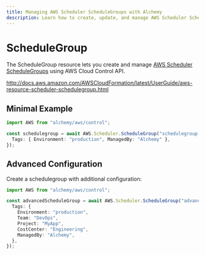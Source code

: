 ```yaml
---
title: Managing AWS Scheduler ScheduleGroups with Alchemy
description: Learn how to create, update, and manage AWS Scheduler ScheduleGroups using Alchemy Cloud Control.
---
```


# ScheduleGroup

The ScheduleGroup resource lets you create and manage [AWS Scheduler ScheduleGroups](https://docs.aws.amazon.com/scheduler/latest/userguide/) using AWS Cloud Control API.

http://docs.aws.amazon.com/AWSCloudFormation/latest/UserGuide/aws-resource-scheduler-schedulegroup.html

## Minimal Example

```ts
import AWS from "alchemy/aws/control";

const schedulegroup = await AWS.Scheduler.ScheduleGroup("schedulegroup-example", {
  Tags: { Environment: "production", ManagedBy: "Alchemy" },
});
```

## Advanced Configuration

Create a schedulegroup with additional configuration:

```ts
import AWS from "alchemy/aws/control";

const advancedScheduleGroup = await AWS.Scheduler.ScheduleGroup("advanced-schedulegroup", {
  Tags: {
    Environment: "production",
    Team: "DevOps",
    Project: "MyApp",
    CostCenter: "Engineering",
    ManagedBy: "Alchemy",
  },
});
```

